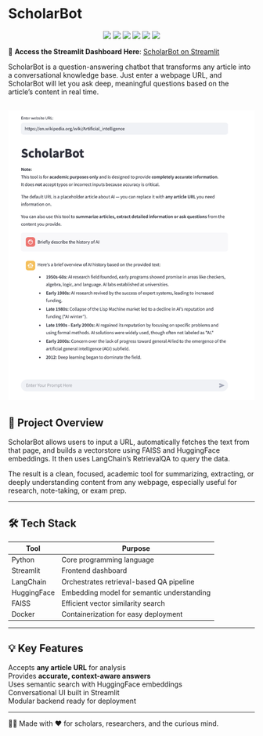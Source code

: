 # ScholarBot

<p align="center">
  <img src="https://img.shields.io/badge/Python-3776AB?style=for-the-badge&logo=python&logoColor=white"/>
  <img src="https://img.shields.io/badge/Streamlit-FF4B4B?style=for-the-badge&logo=streamlit&logoColor=white"/>
  <img src="https://img.shields.io/badge/LangChain-000000?style=for-the-badge&logo=langchain&logoColor=white"/>
  <img src="https://img.shields.io/badge/HuggingFace-FFD21F?style=for-the-badge&logo=huggingface&logoColor=black"/>
  <img src="https://img.shields.io/badge/FAISS-0055A4?style=for-the-badge&logo=meta&logoColor=white"/>
  <img src="https://img.shields.io/badge/Docker-2496ED?style=for-the-badge&logo=docker&logoColor=white"/>
</p>


🔗 **Access the Streamlit Dashboard Here**: [ScholarBot on Streamlit](https://scholarbot.streamlit.app/)

ScholarBot is a question-answering chatbot that transforms any article into a conversational knowledge base. Just enter a webpage URL, and ScholarBot will let you ask deep, meaningful questions based on the article’s content in real time.

![ScholarBot Screenshot](ScholarBot%20Preview.png)
---

## 🧠 Project Overview

ScholarBot allows users to input a URL, automatically fetches the text from that page, and builds a vectorstore using FAISS and HuggingFace embeddings. It then uses LangChain’s RetrievalQA to query the data.

The result is a clean, focused, academic tool for summarizing, extracting, or deeply understanding content from any webpage, especially useful for research, note-taking, or exam prep.

---

## 🛠 Tech Stack

| Tool              | Purpose                                         |
|-------------------|-------------------------------------------------|
| Python            | Core programming language                       |
| Streamlit         | Frontend dashboard                              |
| LangChain         | Orchestrates retrieval-based QA pipeline        |
| HuggingFace       | Embedding model for semantic understanding      |
| FAISS             | Efficient vector similarity search              |
| Docker            | Containerization for easy deployment            |

---

## 💡 Key Features  

Accepts **any article URL** for analysis  
Provides **accurate, context-aware answers**  
Uses semantic search with HuggingFace embeddings  
Conversational UI built in Streamlit  
Modular backend ready for deployment 

---

👩‍🎓 Made with ♥ for scholars, researchers, and the curious mind.
